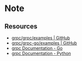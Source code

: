 # Note

## Resources

- [grpc/grpc/examples | GitHub](https://github.com/grpc/grpc/tree/master/examples)
- [grpc/grpc-go/examples | GitHub](https://github.com/grpc/grpc-go/tree/master/examples)
- [grpc Documentation - Go](https://grpc.io/docs/languages/go/)
- [grpc Documentation - Python](https://grpc.io/docs/languages/python/)

